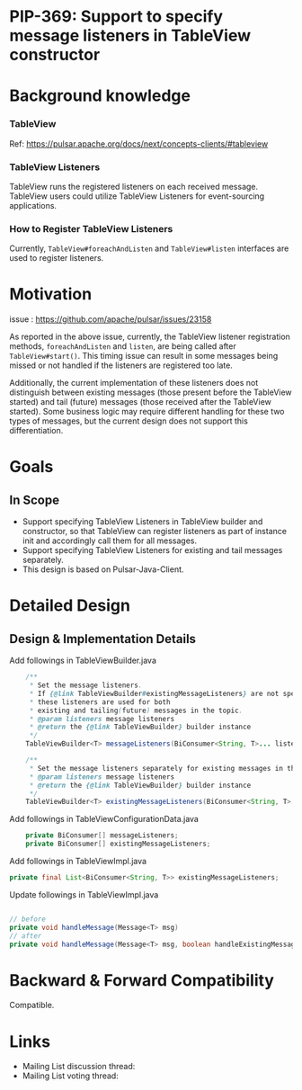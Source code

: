 # PIP-369: Support to specify message listeners in TableView constructor

# Background knowledge

### TableView 
Ref: https://pulsar.apache.org/docs/next/concepts-clients/#tableview

### TableView Listeners
TableView runs the registered listeners on each received message. TableView users could utilize TableView Listeners for event-sourcing applications.

### How to Register TableView Listeners

Currently, `TableView#foreachAndListen` and `TableView#listen` interfaces are used to register listeners.   

# Motivation
issue : https://github.com/apache/pulsar/issues/23158

As reported in the above issue, currently, the TableView listener registration methods, `foreachAndListen` and `listen`, are being called after `TableView#start()`. This timing issue can result in some messages being missed or not handled if the listeners are registered too late.

Additionally, the current implementation of these listeners does not distinguish between existing messages (those present before the TableView started) and tail (future) messages (those received after the TableView started). Some business logic may require different handling for these two types of messages, but the current design does not support this differentiation.



# Goals

## In Scope

- Support specifying TableView Listeners in TableView builder and constructor, so that TableView can register listeners as part of instance init and accordingly call them for all messages.
- Support specifying TableView Listeners for existing and tail messages separately.
- This design is based on Pulsar-Java-Client.

# Detailed Design

## Design & Implementation Details

Add followings in TableViewBuilder.java
```java
    /**
     * Set the message listeners.
     * If {@link TableViewBuilder#existingMessageListeners} are not specified, 
     * these listeners are used for both
     * existing and tailing(future) messages in the topic.
     * @param listeners message listeners
     * @return the {@link TableViewBuilder} builder instance
     */
    TableViewBuilder<T> messageListeners(BiConsumer<String, T>... listeners);

    /**
     * Set the message listeners separately for existing messages in the topic.
     * @param listeners message listeners
     * @return the {@link TableViewBuilder} builder instance
     */
    TableViewBuilder<T> existingMessageListeners(BiConsumer<String, T>... listeners);

```


Add followings in TableViewConfigurationData.java
```java
    private BiConsumer[] messageListeners;
    private BiConsumer[] existingMessageListeners;
```

Add followings in TableViewImpl.java
```java
private final List<BiConsumer<String, T>> existingMessageListeners;
```

Update followings in TableViewImpl.java
```java

// before
private void handleMessage(Message<T> msg) 
// after    
private void handleMessage(Message<T> msg, boolean handleExistingMessage)

```

# Backward & Forward Compatibility

Compatible.

# Links

<!--
Updated afterwards
-->
* Mailing List discussion thread: 
* Mailing List voting thread: 

